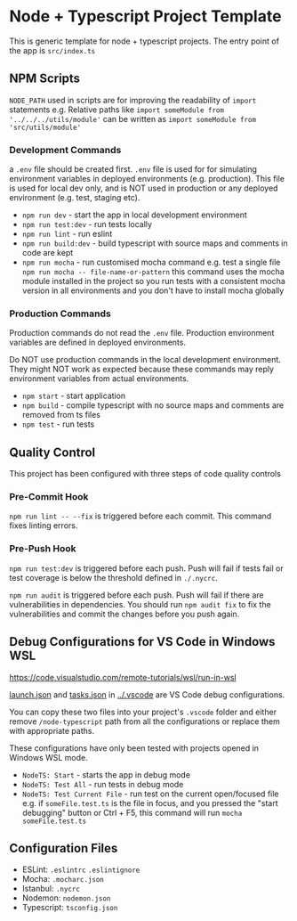 # Node + Typescript Project Template

This is generic template for node + typescript projects. The entry point of the app is `src/index.ts`

## NPM Scripts

`NODE_PATH` used in scripts are for improving the readability of `import` statements e.g. Relative paths like `import someModule from '../../../utils/module'` can be written as `import someModule from 'src/utils/module'`

### Development Commands

a `.env` file should be created first. `.env` file is used for for simulating environment variables in deployed environments (e.g. production). This file is used for local dev only, and is NOT used in production or any deployed environment (e.g. test, staging etc).

- `npm run dev` - start the app in local development environment
- `npm run test:dev` - run tests locally
- `npm run lint` - run eslint
- `npm run build:dev` - build typescript with source maps and comments in code are kept
- `npm run mocha` - run customised mocha command e.g. test a single file `npm run mocha -- file-name-or-pattern` this command uses the mocha module installed in the project so you run tests with a consistent mocha version in all environments and you don't have to install mocha globally

### Production Commands

Production commands do not read the `.env` file. Production environment variables are defined in deployed environments.

Do NOT use production commands in the local development environment. They might NOT work as expected because these commands may reply environment variables from actual environments.

- `npm start` - start application
- `npm build` - compile typescript with no source maps and comments are removed from ts files
- `npm test` - run tests

## Quality Control

This project has been configured with three steps of code quality controls

### Pre-Commit Hook

`npm run lint -- --fix` is triggered before each commit. This command fixes linting errors.

### Pre-Push Hook

`npm run test:dev` is triggered before each push. Push will fail if tests fail or test coverage is below the threshold defined in `./.nycrc`.

`npm run audit` is triggered before each push. Push will fail if there are vulnerabilities in dependencies. You should run `npm audit fix` to fix the vulnerabilities and commit the changes before you push again.

## Debug Configurations for VS Code in Windows WSL

https://code.visualstudio.com/remote-tutorials/wsl/run-in-wsl

[launch.json](../.vscode/launch.json) and [tasks.json](../.vscode/tasks.json) in [../.vscode](../.vscode) are VS Code debug configurations.

You can copy these two files into your project's `.vscode` folder and either remove `/node-typescript` path from all the configurations or replace them with appropriate paths.

These configurations have only been tested with projects opened in Windows WSL mode.

- `NodeTS: Start` - starts the app in debug mode
- `NodeTS: Test All` - run tests in debug mode
- `NodeTS: Test Current File` - run test on the current open/focused file e.g. if `someFile.test.ts` is the file in focus, and you pressed the "start debugging" button or Ctrl + F5, this command will run `mocha someFile.test.ts`

## Configuration Files

- ESLint: `.eslintrc` `.eslintignore`
- Mocha: `.mocharc.json`
- Istanbul: `.nycrc`
- Nodemon: `nodemon.json`
- Typescript: `tsconfig.json`